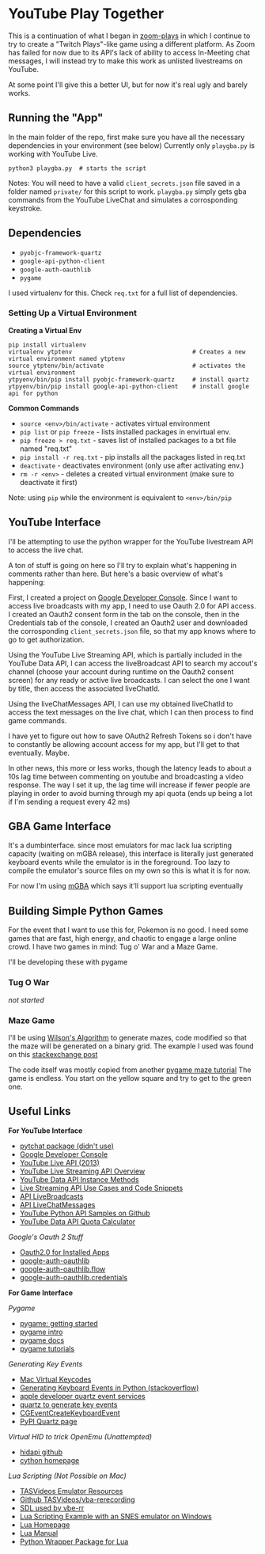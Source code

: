 # YouTube Play Together

This is a continuation of what I began in [zoom-plays](https://github.com/tsangryan/zoom-plays) in which I continue to try to create a "Twitch Plays"-like game using a different platform. As Zoom has failed for now due to its API's lack of ability to access In-Meeting chat messages, I will instead try to make this work as unlisted livestreams on YouTube.

At some point I'll give this a better UI, but for now it's real ugly and barely works.

## Running the "App"
In the main folder of the repo, first make sure you have all the necessary dependencies in your environment (see below)
Currently only `playgba.py` is working with YouTube Live. 

```
python3 playgba.py 	# starts the script
```
Notes: You will need to have a valid `client_secrets.json` file saved in a folder named `private/` for this script to work. `playgba.py` simply gets gba commands from the YouTube LiveChat and simulates a corrosponding keystroke.

## Dependencies

- `pyobjc-framework-quartz`
- `google-api-python-client`
- `google-auth-oauthlib`
- `pygame`

I used virtualenv for this.
Check `req.txt` for a full list of dependencies.

### Setting Up a Virtual Environment

**Creating a Virtual Env**
```
pip install virtualenv
virtualenv ytptenv 									# Creates a new virtual environment named ytptenv
source ytptenv/bin/activate							# activates the virtual environment
ytpyenv/bin/pip install pyobjc-framework-quartz 	# install quartz
ytpyenv/bin/pip install google-api-python-client	# install google api for python
```

**Common Commands**
- `source <env>/bin/activate` - activates virtual environment
- `pip list` or `pip freeze` - lists installed packages in envirtual env.
- `pip freeze > req.txt` - saves list of installed packages to a txt file named "req.txt"
- `pip install -r req.txt` - pip installs all the packages listed in req.txt
- `deactivate` - deactivates environment (only use after activating env.)
- `rm -r <env>` - deletes a created virtual environment (make sure to deactivate it first)

Note: using `pip` while the environment is equivalent to `<env>/bin/pip`

## YouTube Interface

I'll be attempting to use the python wrapper for the YouTube livestream API to access the live chat. 

A ton of stuff is going on here so I'll try to explain what's happening in comments rather than here. But here's a basic overview of what's happening:

First, I created a project on [Google Developer Console](https://console.developers.google.com/). Since I want to access live broadcasts with my app, I need to use Oauth 2.0 for API access. I created an Oauth2 consent form in the tab on the console, then in the Credentials tab of the console, I created an Oauth2 user and downloaded the corrosponding `client_secrets.json` file, so that my app knows where to go to get authorization.

Using the YouTube Live Streaming API, which is partially included in the YouTube Data API, I can access the liveBroadcast API to search my accout's channel (choose your account during runtime on the Oauth2 consent screen) for any ready or active live broadcasts. I can select the one I want by title, then access the associated liveChatId.

Using the liveChatMessages API, I can use my obtained liveChatId to access the text messages on the live chat, which I can then process to find game commands.

I have yet to figure out how to save OAuth2 Refresh Tokens so i don't have to constantly be allowing account access for my app, but I'll get to that eventually. Maybe.

In other news, this more or less works, though the latency leads to about a 10s lag time between commenting on youtube and broadcasting a video response. The way I set it up, the lag time will increase if fewer people are playing in order to avoid burning through my api quota (ends up being a lot if I'm sending a request every 42 ms)

## GBA Game Interface

It's a dumbinterface. since most emulators for mac lack lua scripting capacity (waiting on mGBA release), this interface is literally just generated keyboard events while the emulator is in the foreground. Too lazy to compile the emulator's source files on my own so this is what it is for now.

For now I'm using [mGBA](https://github.com/mgba-emu/mgba) which says it'll support lua scripting eventually

## Building Simple Python Games

For the event that I want to use this for, Pokemon is no good. I need some games that are fast, high energy, and chaotic to engage a large online crowd. I have two games in mind: Tug o' War and a Maze Game.

I'll be developing these with pygame

### Tug O War

*not started*

### Maze Game

I'll be using [Wilson's Algorithm](https://en.wikipedia.org/wiki/Maze_generation_algorithm#Wilson's_algorithm) to generate mazes, code modified so that the maze will be generated on a binary grid. The example I used was found on this [stackexchange post](https://codereview.stackexchange.com/questions/227660/maze-generator-animator-in-python)

The code itself was mostly copied from another [pygame maze tutorial](https://pythonspot.com/maze-in-pygame/)
The game is endless. You start on the yellow square and try to get to the green one. 

## Useful Links

**For YouTube Interface**
- [pytchat package (didn't use)](https://pypi.org/project/pytchat/)
- [Google Developer Console](https://console.developers.google.com/)
- [YouTube Live API (2013)](https://youtube-eng.googleblog.com/2013/05/streaming-to-youtube-live-put-api-on-it_2.html)
- [YouTube Live Streaming API Overview](https://developers.google.com/youtube/v3/live/getting-started?hl=en_US)
- [YouTube Data API Instance Methods](https://google-api-client-libraries.appspot.com/documentation/youtube/v3/python/latest/)
- [Live Streaming API Use Cases and Code Snippets](https://developers.google.com/youtube/v3/live/code_samples)
- [API LiveBroadcasts](https://developers.google.com/youtube/v3/live/docs/liveBroadcasts#status.lifeCycleStatus)
- [API LiveChatMessages](https://developers.google.com/youtube/v3/live/docs/liveChatMessages#resource)
- [YouTube Python API Samples on Github](https://github.com/youtube/api-samples/tree/master/python)
- [YouTube Data API Quota Calculator](https://developers.google.com/youtube/v3/determine_quota_cost)

*Google's Oauth 2 Stuff*
- [Oauth2.0 for Installed Apps](https://developers.google.com/youtube/v3/guides/auth/installed-apps#custom-uri-scheme)
- [google-auth-oauthlib](https://google-auth-oauthlib.readthedocs.io/en/latest/)
- [google-auth-oauthlib.flow](https://google-auth-oauthlib.readthedocs.io/en/latest/reference/google_auth_oauthlib.flow.html)
- [google-auth-oauthlib.credentials](https://google-auth.readthedocs.io/en/stable/reference/google.oauth2.credentials.html#google.oauth2.credentials.Credentials)

**For Game Interface**

*Pygame*
- [pygame: getting started](https://www.pygame.org/wiki/GettingStarted)
- [pygame intro](https://www.pygame.org/docs/tut/PygameIntro.html)
- [pygame docs](https://www.pygame.org/docs/)
- [pygame tutorials](https://www.pygame.org/wiki/tutorials)

*Generating Key Events*
- [Mac Virtual Keycodes](https://gist.github.com/eegrok/949034)
- [Generating Keyboard Events in Python (stackoverflow)](https://stackoverflow.com/questions/13564851/how-to-generate-keyboard-events-in-python)
- [apple developer quartz event services](https://developer.apple.com/documentation/coregraphics/quartz_event_services#//apple_ref/c/func/CGEventCreateKeyboardEvent)
- [quartz to generate key events](https://stackoverflow.com/questions/6868167/how-to-generate-keyboard-keypress-events-through-python-to-control-pp-presentati)
- [CGEventCreateKeyboardEvent](https://developer.apple.com/documentation/coregraphics/1456564-cgeventcreatekeyboardevent?language=objc)
- [PyPI Quartz page](https://pypi.org/project/pyobjc-framework-Quartz/)

*Virtual HID to trick OpenEmu (Unattempted)*
- [hidapi github](https://github.com/libusb/hidapi)
- [cython homepage](https://cython.org/#about)

*Lua Scripting (Not Possible on Mac)*
- [TASVideos Emulator Resources](http://tasvideos.org/EmulatorResources/VBA/LuaScriptingFunctions.html)
- [Github TASVideos/vba-rerecording](https://github.com/TASVideos/vba-rerecording)
- [SDL used by vbe-rr](http://www.libsdl.org/)
- [Lua Scripting Example with an SNES emulator on Windows](https://www.twilio.com/blog/2015/08/romram-hacking-building-an-sms-powered-game-genie-with-lua-and-python.html)
- [Lua Homepage](https://www.lua.org/)
- [Lua Manual](https://www.lua.org/manual/5.4/manual.html#2)
- [Python Wrapper Package for Lua](https://pypi.org/project/lupa/)